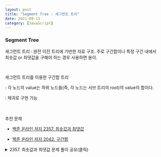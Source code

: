 ```yaml
---
layout: post
title: "Segment Tree : 세그먼트 트리"
date: 2021-09-13
category: [JavaScript]
---
```


### Segment Tree 

세그먼트 트리 : 완전 이진 트리에 기반한 자료 구조. 주로 구간합이나 특정 구간 내에서 최솟값 or 최댓값을 구해야 하는 경우 사용하면 용이.

<br>

세그먼트 트리를 이용한 구간합 트리 
  
  : 각 노드의 value는 하위 노드들(즉, 각 노드는 서브 트리의 root)의 value의 합이다.
  
  : 재귀로 구현 가능

<br>
<br>
추천 문제
  
- [백준 온라인 저지 2357. 최솟값과 최댓값](https://www.acmicpc.net/problem/2357)
  
- [백준 온라인 저지 2042. 구간합](https://www.acmicpc.net/problem/2042)

<details>
<summary>2357. 최솟값과 최댓값 문제 풀이 공유(클릭)</summary>
<div markdown="1">       
  <script src="https://gist.github.com/SUPINKIM/3822c98762e0a0cd48a11c6e9aa926b1.js"></script>
</div>
</details>
